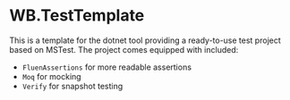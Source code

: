 # WB.TestTemplate

This is a template for the dotnet tool providing a ready-to-use test project based on MSTest. The project comes equipped with included:

- `FluenAssertions` for more readable assertions
- `Moq` for mocking
- `Verify` for snapshot testing